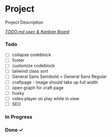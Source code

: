 # Project

Project Description

<em>[TODO.md spec & Kanban Board](https://bit.ly/3fCwKfM)</em>

### Todo

- [ ] collapse codeblock
- [ ] footer
- [ ] customize codeblock
- [ ] tailwind class sort
- [ ] General Sans Semibold + General Sans Regular
- [ ] craftpage - image should take up full width
- [ ] open graph for craft page
- [ ] husky
- [ ] video player on play while in view
- [ ] SEO

### In Progress

### Done ✓
